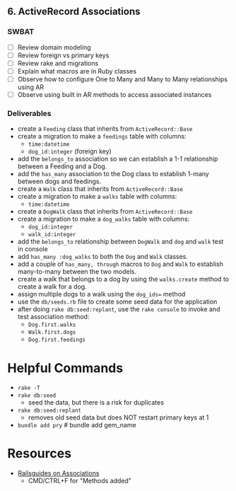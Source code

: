 ## 6. ActiveRecord Associations

### SWBAT

- [ ] Review domain modeling
- [ ] Review foreign vs primary keys
- [ ] Review rake and migrations
- [ ] Explain what macros are in Ruby classes
- [ ] Observe how to configure One to Many and Many to Many relationships using AR
- [ ] Observe using built in AR methods to access associated instances

### Deliverables

- create a `Feeding` class that inherits from `ActiveRecord::Base`
- create a migration to make a `feedings` table with columns:
  - `time:datetime`
  - `dog_id:integer` (foreign key)
- add the `belongs_to` association so we can establish a 1-1 relationship between a Feeding and a Dog.
- add the `has_many` association to the Dog class to establish 1-many between dogs and feedings.
- create a `Walk` class that inherits from `ActiveRecord::Base`
- create a migration to make a `walks` table with columns:
  - `time:datetime`
- create a `DogWalk` class that inherits from `ActiveRecord::Base`
- create a migration to make a `dog_walks` table with columns:
  - `dog_id:integer`
  - `walk_id:integer`
- add the `belongs_to` relationship between `DogWalk` and `dog` and `walk` test in console
- add `has_many :dog_walks` to both the `Dog` and `Walk` classes.
- add a couple of `has_many, through` macros to `Dog` and `Walk` to establish many-to-many between the two models.
- create a walk that belongs to a dog by using the `walks.create` method to create a walk for a dog.
- assign multiple dogs to a walk using the `dog_ids=` method
- use the `db/seeds.rb` file to create some seed data for the application
- after doing `rake db:seed:replant`, use the `rake console` to invoke and test association method:
  - `Dog.first.walks`
  - `Walk.first.dogs`
  - `Dog.first.feedings`

# Helpful Commands

- `rake -T`
- `rake db:seed`
  - seed the data, but there is a risk for duplicates
- `rake db:seed:replant`
  - removes old seed data but does NOT restart primary keys at 1
- `bundle add pry` # bundle add gem_name

# Resources

- [Railsguides on Associations](https://guides.rubyonrails.org/association_basics.html)
  - CMD/CTRL+F for "Methods added"
